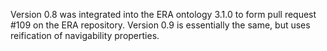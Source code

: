 Version 0.8 was integrated into the ERA ontology 3.1.0 to form pull request #109 on the ERA repository.
Version 0.9 is essentially the same, but uses reification of navigability properties.